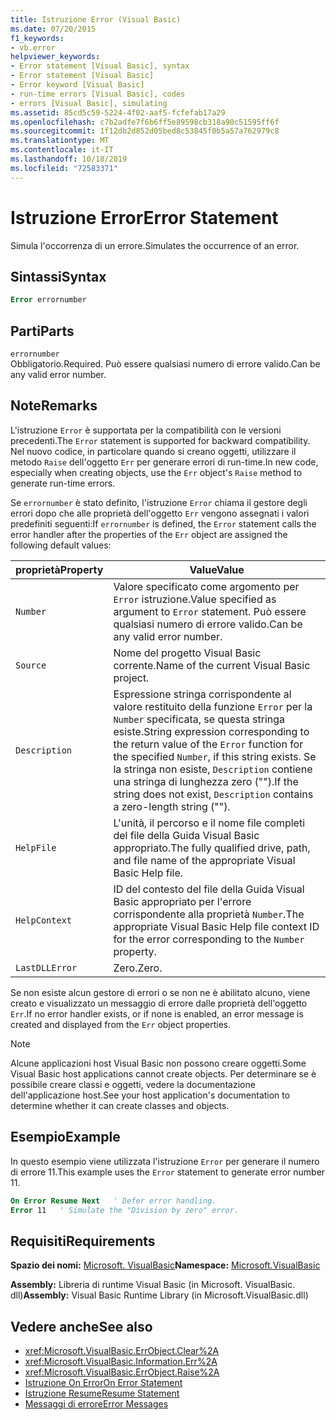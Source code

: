 ```yaml
---
title: Istruzione Error (Visual Basic)
ms.date: 07/20/2015
f1_keywords:
- vb.error
helpviewer_keywords:
- Error statement [Visual Basic], syntax
- Error statement [Visual Basic]
- Error keyword [Visual Basic]
- run-time errors [Visual Basic], codes
- errors [Visual Basic], simulating
ms.assetid: 85cd5c59-5224-4f02-aaf5-fcfefab17a29
ms.openlocfilehash: c7b2adfe7f6b6ff5e89598cb318a90c51595ff6f
ms.sourcegitcommit: 1f12db2d852d05bed8c53845f0b5a57a762979c8
ms.translationtype: MT
ms.contentlocale: it-IT
ms.lasthandoff: 10/18/2019
ms.locfileid: "72583371"
---
```

# <a name="error-statement"></a><span data-ttu-id="258a6-102">Istruzione Error</span><span class="sxs-lookup"><span data-stu-id="258a6-102">Error Statement</span></span>
<span data-ttu-id="258a6-103">Simula l'occorrenza di un errore.</span><span class="sxs-lookup"><span data-stu-id="258a6-103">Simulates the occurrence of an error.</span></span>  
  
## <a name="syntax"></a><span data-ttu-id="258a6-104">Sintassi</span><span class="sxs-lookup"><span data-stu-id="258a6-104">Syntax</span></span>  
  
```vb  
Error errornumber  
```  
  
## <a name="parts"></a><span data-ttu-id="258a6-105">Parti</span><span class="sxs-lookup"><span data-stu-id="258a6-105">Parts</span></span>  
 `errornumber`  
 <span data-ttu-id="258a6-106">Obbligatorio.</span><span class="sxs-lookup"><span data-stu-id="258a6-106">Required.</span></span> <span data-ttu-id="258a6-107">Può essere qualsiasi numero di errore valido.</span><span class="sxs-lookup"><span data-stu-id="258a6-107">Can be any valid error number.</span></span>  
  
## <a name="remarks"></a><span data-ttu-id="258a6-108">Note</span><span class="sxs-lookup"><span data-stu-id="258a6-108">Remarks</span></span>  
 <span data-ttu-id="258a6-109">L'istruzione `Error` è supportata per la compatibilità con le versioni precedenti.</span><span class="sxs-lookup"><span data-stu-id="258a6-109">The `Error` statement is supported for backward compatibility.</span></span> <span data-ttu-id="258a6-110">Nel nuovo codice, in particolare quando si creano oggetti, utilizzare il metodo `Raise` dell'oggetto `Err` per generare errori di run-time.</span><span class="sxs-lookup"><span data-stu-id="258a6-110">In new code, especially when creating objects, use the `Err` object's `Raise` method to generate run-time errors.</span></span>  
  
 <span data-ttu-id="258a6-111">Se `errornumber` è stato definito, l'istruzione `Error` chiama il gestore degli errori dopo che alle proprietà dell'oggetto `Err` vengono assegnati i valori predefiniti seguenti:</span><span class="sxs-lookup"><span data-stu-id="258a6-111">If `errornumber` is defined, the `Error` statement calls the error handler after the properties of the `Err` object are assigned the following default values:</span></span>  
  
|<span data-ttu-id="258a6-112">proprietà</span><span class="sxs-lookup"><span data-stu-id="258a6-112">Property</span></span>|<span data-ttu-id="258a6-113">Value</span><span class="sxs-lookup"><span data-stu-id="258a6-113">Value</span></span>|  
|--------------|-----------|  
|`Number`|<span data-ttu-id="258a6-114">Valore specificato come argomento per `Error` istruzione.</span><span class="sxs-lookup"><span data-stu-id="258a6-114">Value specified as argument to `Error` statement.</span></span> <span data-ttu-id="258a6-115">Può essere qualsiasi numero di errore valido.</span><span class="sxs-lookup"><span data-stu-id="258a6-115">Can be any valid error number.</span></span>|  
|`Source`|<span data-ttu-id="258a6-116">Nome del progetto Visual Basic corrente.</span><span class="sxs-lookup"><span data-stu-id="258a6-116">Name of the current Visual Basic project.</span></span>|  
|`Description`|<span data-ttu-id="258a6-117">Espressione stringa corrispondente al valore restituito della funzione `Error` per la `Number` specificata, se questa stringa esiste.</span><span class="sxs-lookup"><span data-stu-id="258a6-117">String expression corresponding to the return value of the `Error` function for the specified `Number`, if this string exists.</span></span> <span data-ttu-id="258a6-118">Se la stringa non esiste, `Description` contiene una stringa di lunghezza zero ("").</span><span class="sxs-lookup"><span data-stu-id="258a6-118">If the string does not exist, `Description` contains a zero-length string ("").</span></span>|  
|`HelpFile`|<span data-ttu-id="258a6-119">L'unità, il percorso e il nome file completi del file della Guida Visual Basic appropriato.</span><span class="sxs-lookup"><span data-stu-id="258a6-119">The fully qualified drive, path, and file name of the appropriate Visual Basic Help file.</span></span>|  
|`HelpContext`|<span data-ttu-id="258a6-120">ID del contesto del file della Guida Visual Basic appropriato per l'errore corrispondente alla proprietà `Number`.</span><span class="sxs-lookup"><span data-stu-id="258a6-120">The appropriate Visual Basic Help file context ID for the error corresponding to the `Number` property.</span></span>|  
|`LastDLLError`|<span data-ttu-id="258a6-121">Zero.</span><span class="sxs-lookup"><span data-stu-id="258a6-121">Zero.</span></span>|  
  
 <span data-ttu-id="258a6-122">Se non esiste alcun gestore di errori o se non ne è abilitato alcuno, viene creato e visualizzato un messaggio di errore dalle proprietà dell'oggetto `Err`.</span><span class="sxs-lookup"><span data-stu-id="258a6-122">If no error handler exists, or if none is enabled, an error message is created and displayed from the `Err` object properties.</span></span>  
  
> [!NOTE]
> <span data-ttu-id="258a6-123">Alcune applicazioni host Visual Basic non possono creare oggetti.</span><span class="sxs-lookup"><span data-stu-id="258a6-123">Some Visual Basic host applications cannot create objects.</span></span> <span data-ttu-id="258a6-124">Per determinare se è possibile creare classi e oggetti, vedere la documentazione dell'applicazione host.</span><span class="sxs-lookup"><span data-stu-id="258a6-124">See your host application's documentation to determine whether it can create classes and objects.</span></span>  
  
## <a name="example"></a><span data-ttu-id="258a6-125">Esempio</span><span class="sxs-lookup"><span data-stu-id="258a6-125">Example</span></span>  
 <span data-ttu-id="258a6-126">In questo esempio viene utilizzata l'istruzione `Error` per generare il numero di errore 11.</span><span class="sxs-lookup"><span data-stu-id="258a6-126">This example uses the `Error` statement to generate error number 11.</span></span>  
  
```vb  
On Error Resume Next   ' Defer error handling.  
Error 11   ' Simulate the "Division by zero" error.  
```  
  
## <a name="requirements"></a><span data-ttu-id="258a6-127">Requisiti</span><span class="sxs-lookup"><span data-stu-id="258a6-127">Requirements</span></span>  
 <span data-ttu-id="258a6-128">**Spazio dei nomi:** [Microsoft. VisualBasic](../../../visual-basic/language-reference/runtime-library-members.md)</span><span class="sxs-lookup"><span data-stu-id="258a6-128">**Namespace:** [Microsoft.VisualBasic](../../../visual-basic/language-reference/runtime-library-members.md)</span></span>  
  
 <span data-ttu-id="258a6-129">**Assembly:** Libreria di runtime Visual Basic (in Microsoft. VisualBasic. dll)</span><span class="sxs-lookup"><span data-stu-id="258a6-129">**Assembly:** Visual Basic Runtime Library (in Microsoft.VisualBasic.dll)</span></span>  
  
## <a name="see-also"></a><span data-ttu-id="258a6-130">Vedere anche</span><span class="sxs-lookup"><span data-stu-id="258a6-130">See also</span></span>

- <xref:Microsoft.VisualBasic.ErrObject.Clear%2A>
- <xref:Microsoft.VisualBasic.Information.Err%2A>
- <xref:Microsoft.VisualBasic.ErrObject.Raise%2A>
- [<span data-ttu-id="258a6-131">Istruzione On Error</span><span class="sxs-lookup"><span data-stu-id="258a6-131">On Error Statement</span></span>](../../../visual-basic/language-reference/statements/on-error-statement.md)
- [<span data-ttu-id="258a6-132">Istruzione Resume</span><span class="sxs-lookup"><span data-stu-id="258a6-132">Resume Statement</span></span>](../../../visual-basic/language-reference/statements/resume-statement.md)
- [<span data-ttu-id="258a6-133">Messaggi di errore</span><span class="sxs-lookup"><span data-stu-id="258a6-133">Error Messages</span></span>](../../../visual-basic/language-reference/error-messages/index.md)
